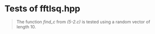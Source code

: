 # Tests of fftlsq.hpp

> The function *find_c* from _(5-2.c)_ is tested using a random vector of length 10.

